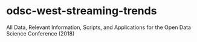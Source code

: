 # odsc-west-streaming-trends
All Data, Relevant Information, Scripts, and Applications for the Open Data Science Conference (2018)
